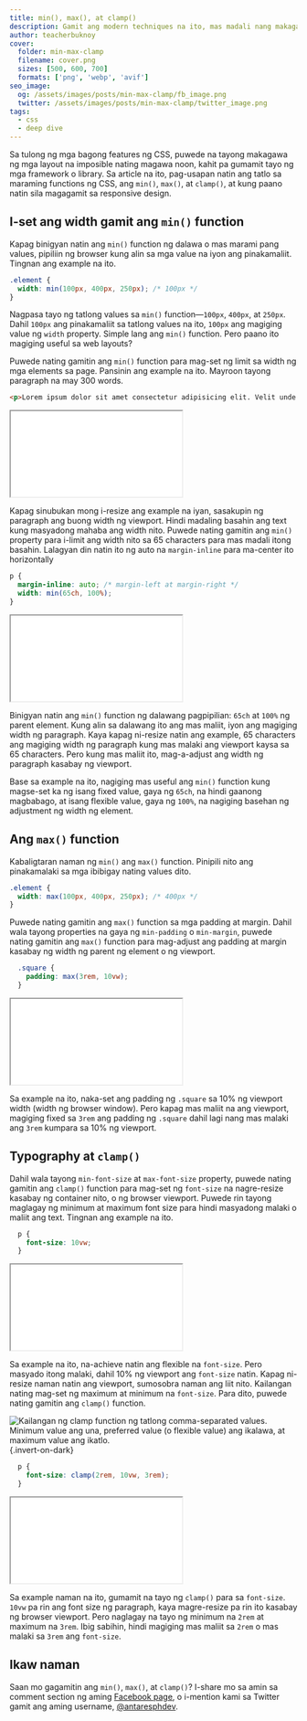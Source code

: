 ```yaml
---
title: min(), max(), at clamp()
description: Gamit ang modern techniques na ito, mas madali nang makagawa ng responsive web layouts.
author: teacherbuknoy
cover:
  folder: min-max-clamp
  filename: cover.png
  sizes: [500, 600, 700]
  formats: ['png', 'webp', 'avif']
seo_image:
  og: /assets/images/posts/min-max-clamp/fb_image.png
  twitter: /assets/images/posts/min-max-clamp/twitter_image.png
tags: 
  - css
  - deep dive
---
```


Sa tulong ng mga bagong features ng CSS, puwede na tayong makagawa ng mga layout na imposible nating magawa noon, kahit pa gumamit tayo ng mga framework o library. Sa article na ito, pag-usapan natin ang tatlo sa maraming functions ng CSS, ang `min()`, `max()`, at `clamp()`, at kung paano natin sila magagamit sa responsive design.

## I-set ang width gamit ang `min()` function

Kapag binigyan natin ang `min()` function ng dalawa o mas marami pang values, pipiliin ng browser kung alin sa mga value na iyon ang pinakamaliit. Tingnan ang example na ito.

<div class="code-sample">

```css
.element {
  width: min(100px, 400px, 250px); /* 100px */
}
```

</div>

Nagpasa tayo ng tatlong values sa `min()` function—`100px`, `400px`, at `250px`. Dahil `100px` ang pinakamaliit sa tatlong values na ito, `100px` ang magiging value ng `width` property. Simple lang ang `min()` function. Pero paano ito magiging useful sa web layouts?

Puwede nating gamitin ang `min()` function para mag-set ng limit sa width ng mga elements sa page. Pansinin ang example na ito. Mayroon tayong paragraph na may 300 words.

<div class="code-sample">

```html
<p>Lorem ipsum dolor sit amet consectetur adipisicing elit. Velit unde possimus, doloribus, sed eius, excepturi optio minus eos suscipit molestiae saepe similique alias aperiam nobis culpa fugiat labore dolor quia officia nisi? Tempore consectetur voluptatem ipsa quae suscipit eius, distinctio voluptate maiores magni neque, reprehenderit maxime. Natus officiis nam nulla, exercitationem, corporis tempore aliquid non voluptatem obcaecati cupiditate at sequi nihil doloribus esse amet unde ab ex tempora et dolorum. Hic, praesentium maiores cum eligendi obcaecati eveniet rem provident illo dignissimos odio nobis tempore iusto numquam, molestiae accusamus aperiam tempora deserunt sunt quisquam corrupti consectetur. Omnis adipisci id eos ab blanditiis beatae, laudantium modi officia nobis repudiandae aliquid vel nostrum incidunt minus dolor excepturi eum quaerat. Ex, error veritatis mollitia dolore similique eos voluptatum deserunt voluptates facilis sint ratione molestiae animi ut deleniti doloremque libero sit consequuntur commodi! Ipsam fuga veritatis eveniet eaque eos expedita quisquam iure minus non incidunt. Libero, maxime perferendis porro possimus nulla est ea rem quo veritatis a impedit, voluptates molestias modi, placeat laborum quasi consequatur ut praesentium cumque quis sequi. Fugiat maiores dolores dolorem earum cum adipisci labore ab laboriosam nemo! Eius deserunt quisquam porro quo delectus exercitationem veritatis rem debitis nihil itaque provident doloremque quas ea natus, dolore, aliquam rerum totam assumenda impedit recusandae vero! Excepturi, corporis id. Eaque aut quos obcaecati quidem sint tempore animi, illum similique rem magnam expedita sed iste tempora voluptate magni, fugiat placeat veritatis a nostrum blanditiis error neque inventore corporis. Dignissimos quo necessitatibus sequi assumenda fuga modi nesciunt recusandae maxime, voluptatum architecto dolores, amet doloremque pariatur vel eum? In odio sapiente ut tempora, laudantium sit eaque distinctio soluta perspiciatis numquam ea minus assumenda adipisci incidunt ab suscipit vitae, facere, hic asperiores! Nostrum ut consectetur sunt. Quos ex, nobis saepe reiciendis qui ad, tempora, obcaecati eius itaque sed doloribus?</p>
```

<div class="code-result resizable">
  <iframe src="/assets/images/posts/min-max-clamp/example-1.html"></iframe>
</div>

</div>

Kapag sinubukan mong i-resize ang example na iyan, sasakupin ng paragraph ang buong width ng viewport. Hindi madaling basahin ang text kung masyadong mahaba ang width nito. Puwede nating gamitin ang `min()` property para i-limit ang width nito sa 65 characters para mas madali itong basahin. Lalagyan din natin ito ng auto na `margin-inline` para ma-center ito horizontally

<div class="code-sample">

```css
p {
  margin-inline: auto; /* margin-left at margin-right */
  width: min(65ch, 100%);
}
```

<div class="code-result resizable">
  <iframe src="/assets/images/posts/min-max-clamp/example-2.html"></iframe>
</div>

</div>

Binigyan natin ang `min()` function ng dalawang pagpipilian: `65ch` at `100%` ng parent element. Kung alin sa dalawang ito ang mas maliit, iyon ang magiging width ng paragraph. Kaya kapag ni-resize natin ang example, 65 characters ang magiging width ng paragraph kung mas malaki ang viewport kaysa sa 65 characters. Pero kung mas maliit ito, mag-a-adjust ang width ng paragraph kasabay ng viewport.

Base sa example na ito, nagiging mas useful ang `min()` function kung magse-set ka ng isang fixed value, gaya ng `65ch`, na hindi gaanong magbabago, at isang flexible value, gaya ng `100%`, na nagiging basehan ng adjustment ng width ng element.

## Ang `max()` function

Kabaligtaran naman ng `min()` ang `max()` function. Pinipili nito ang pinakamalaki sa mga ibibigay nating values dito.

<div class="code-sample">

```css
.element {
  width: max(100px, 400px, 250px); /* 400px */
}
```

</div>

Puwede nating gamitin ang `max()` function sa mga padding at margin. Dahil wala tayong properties na gaya ng `min-padding` o `min-margin`, puwede nating gamitin ang `max()` function para mag-adjust ang padding at margin kasabay ng width ng parent ng element o ng viewport.

<div class="code-sample">

```css
  .square {
    padding: max(3rem, 10vw);
  }
```

<div class="code-result resizable">
  <iframe src="/assets/images/posts/min-max-clamp/example-3.html"></iframe>
</div>

</div>

Sa example na ito, naka-set ang padding ng `.square` sa 10% ng viewport width (width ng browser window). Pero kapag mas maliit na ang viewport, magiging fixed sa `3rem` ang padding ng `.square` dahil lagi nang mas malaki ang `3rem` kumpara sa 10% ng viewport.

## Typography at `clamp()`

Dahil wala tayong `min-font-size` at `max-font-size` property, puwede nating gamitin ang `clamp()` function para mag-set ng `font-size` na nagre-resize kasabay ng container nito, o ng browser viewport. Puwede rin tayong maglagay ng minimum at maximum font size para hindi masyadong malaki o maliit ang text. Tingnan ang example na ito.

<div class="code-sample">

```css
  p {
    font-size: 10vw;
  }
```

<div class="code-result resizable">
  <iframe src="/assets/images/posts/min-max-clamp/example-4.html"></iframe>
</div>

</div>

Sa example na ito, na-achieve natin ang flexible na `font-size`. Pero masyado itong malaki, dahil 10% ng viewport ang `font-size` natin. Kapag ni-resize naman natin ang viewport, sumosobra naman ang liit nito. Kailangan nating mag-set ng maximum at minimum na `font-size`. Para dito, puwede nating gamitin ang `clamp()` function.

![Kailangan ng clamp function ng tatlong comma-separated values. Minimum value ang una, preferred value (o flexible value) ang ikalawa, at maximum value ang ikatlo.](/assets/images/posts/min-max-clamp/clamp.svg){.invert-on-dark}

<div class="code-sample">

```css
  p {
    font-size: clamp(2rem, 10vw, 3rem);
  }
```

<div class="code-result resizable">
  <iframe src="/assets/images/posts/min-max-clamp/example-5.html"></iframe>
</div>

</div>

Sa example naman na ito, gumamit na tayo ng `clamp()` para sa `font-size`. `10vw` pa rin ang font size ng paragraph, kaya magre-resize pa rin ito kasabay ng browser viewport. Pero naglagay na tayo ng minimum na `2rem` at maximum na `3rem`. Ibig sabihin, hindi magiging mas maliit sa `2rem` o mas malaki sa `3rem` ang `font-size`.

## Ikaw naman

Saan mo gagamitin ang `min()`, `max()`, at `clamp()`? I-share mo sa amin sa comment section ng aming <a href="https://facebook.com/antaresphdev" target="_blank" rel="noopener">Facebook page</a>, o i-mention kami sa Twitter gamit ang aming username, <a href="https://twitter.com/antaresphdev" target="_blank" rel="noopener">@antaresphdev</a>.